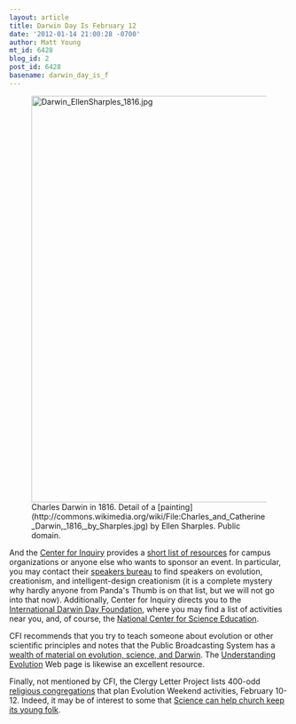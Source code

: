 ```yaml
---
layout: article
title: Darwin Day Is February 12
date: '2012-01-14 21:00:28 -0700'
author: Matt Young
mt_id: 6428
blog_id: 2
post_id: 6428
basename: darwin_day_is_f
---
```

<figure>
<img src="http://pandasthumb.org/Darwin_EllenSharples_1816.jpg" alt="Darwin_EllenSharples_1816.jpg" width="600" height="732" />
<figcaption markdown="span">
Charles Darwin in 1816. Detail of a [painting](http://commons.wikimedia.org/wiki/File:Charles_and_Catherine_Darwin,_1816,_by_Sharples.jpg) by Ellen Sharples. Public domain.

</figcaption>
</figure>

And the [Center for Inquiry](http://www.centerforinquiry.net) provides a [short list of resources](http://www.centerforinquiry.net/oncampus/darwin_day) for campus organizations or anyone else who wants to sponsor an event. In particular, you may contact their [speakers bureau](http://www.centerforinquiry.net/speakers/category/evolution_creationism_and_intelligent_design) to find speakers on evolution, creationism, and intelligent-design creationism (it is a complete mystery why hardly anyone from Panda's Thumb is on that list, but we will not go into that now). Additionally, Center for Inquiry directs you to the [International Darwin Day Foundation](http://www.darwinday.org/), where you may find a list of activities near you, and, of course, the [National Center for Science Education](http://ncse.com/taking-action). 

CFI recommends that you try to teach someone about evolution or other scientific principles and notes that the Public Broadcasting System has a [wealth of material on evolution, science, and Darwin](http://www.pbs.org/wgbh/evolution/index.html). The [Understanding Evolution](http://evolution.berkeley.edu/) Web page is likewise an excellent resource.

Finally, not mentioned by CFI, the Clergy Letter Project lists 400-odd [religious congregations](http://www.theclergyletterproject.org/rel_evolution_weekend_2012.htm) that plan Evolution Weekend activities, February 10-12. Indeed, it may be of interest to some that [Science can help church keep its young folk](http://www.umc.org/site/apps/nlnet/content3.aspx?c=lwL4KnN1LtH&amp;b=5259669&amp;ct=11563621).

